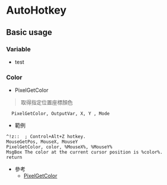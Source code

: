 # AutoHotkey

## Basic usage

### Variable  
* test  

### Color  
* PixelGetColor  
> 取得指定位置座標顏色  
```
  PixelGetColor, OutputVar, X, Y , Mode
```
  * 範例
```
^!z::  ; Control+Alt+Z hotkey.
MouseGetPos, MouseX, MouseY
PixelGetColor, color, %MouseX%, %MouseY%
MsgBox The color at the current cursor position is %color%.
return
```
  * 參考
    * [PixelGetColor](https://www.autohotkey.com/docs/commands/PixelGetColor.htm)
